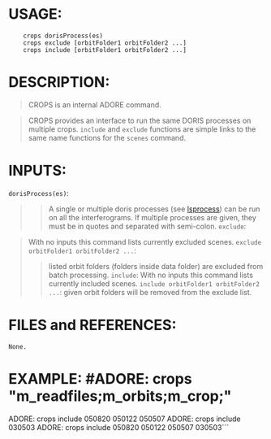 # USAGE: #
```
	crops dorisProcess(es) 
	crops exclude [orbitFolder1 orbitFolder2 ...]
	crops include [orbitFolder1 orbitFolder2 ...]
```
# DESCRIPTION: #
> CROPS is an internal ADORE command.

> CROPS provides an interface to run the same DORIS processes on multiple crops. `include` and `exclude` functions are simple links to the same name functions for the `scenes` command.
# INPUTS: #
`dorisProcess(es)`:
> > A single or multiple doris processes (see [lsprocess](lsprocess.md)) can be run on all the interferograms. If multiple processes are given, they must be in quotes and separated with semi-colon.
`exclude`:

> With no inputs this command lists currently excluded scenes.
`exclude orbitFolder1 orbitFolder2 ...`:
> > listed orbit folders (folders inside data folder) are excluded from
> > batch processing.
`include`:
> > With no inputs this command lists currently included scenes.
`include orbitFolder1 orbitFolder2 ...`:
> > given orbit folders will be removed from the exclude list.
# FILES and REFERENCES: #
```
None.
```
# EXAMPLE: #ADORE: crops "m_readfiles;m_orbits;m_crop;"
ADORE: crops include
050820 050122 050507
ADORE: crops include 030503
ADORE: crops include
050820 050122 050507 030503```